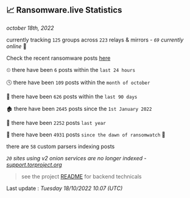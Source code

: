 
## 📈 Ransomware.live Statistics
_october 18th, 2022_

currently tracking `125` groups across `223` relays & mirrors - _`69` currently online_ 📡

Check the recent ransomware posts [here](https://www.ransomware.live/#/recentposts)


⏲ there have been `6` posts within the `last 24 hours`

🕓 there have been `109` posts within the `month of october`

📅 there have been `626` posts within the `last 90 days`

🏚 there have been `2645` posts since the `1st January 2022`

🚀 there have been `2252` posts `last year`

🦕 there have been `4931` posts `since the dawn of ransomwatch` 🐣

there are `58` custom parsers indexing posts

_`20` sites using v2 onion services are no longer indexed - [support.torproject.org](https://support.torproject.org/onionservices/v2-deprecation/)_

> see the project [README](https://github.com/jmousqueton/ransomwatch#readme) for backend technicals



Last update : _Tuesday 18/10/2022 10.07 (UTC)_

